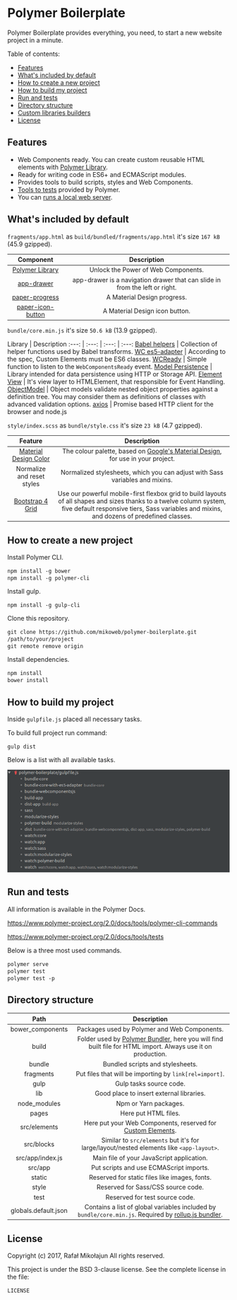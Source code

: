 # Polymer Boilerplate

Polymer Boilerplate provides everything, you need, to start a new website project in a minute.

Table of contents:

* [Features](https://github.com/mikoweb/polymer-boilerplate#features)
* [What's included by default](https://github.com/mikoweb/polymer-boilerplate#whats-included-by-default)
* [How to create a new project](https://github.com/mikoweb/polymer-boilerplate#how-to-create-a-new-project)
* [How to build my project](https://github.com/mikoweb/polymer-boilerplate#how-to-build-my-project)
* [Run and tests](https://github.com/mikoweb/polymer-boilerplate#run-and-tests)
* [Directory structure](https://github.com/mikoweb/polymer-boilerplate#directory-structure)
* [Custom libraries builders](https://github.com/mikoweb/polymer-boilerplate#custom-libraries-builders)
* [License](https://github.com/mikoweb/polymer-boilerplate/blob/master/LICENSE)

## Features

* Web Components ready. You can create custom reusable HTML elements with 
[Polymer Library](https://www.polymer-project.org/2.0/docs/devguide/feature-overview).
* Ready for writing code in ES6+ and ECMAScript modules.
* Provides tools to build scripts, styles and Web Components.
* [Tools to tests](https://www.polymer-project.org/2.0/docs/tools/tests) provided by Polymer.
* You can [runs a local web server](https://www.polymer-project.org/2.0/docs/tools/polymer-cli-commands#serve).

## What's included by default

`fragments/app.html` as `build/bundled/fragments/app.html` it's size `167 kB` (45.9 gzipped).

Component | Description
:---: | :---:
 [Polymer Library](https://www.polymer-project.org/) | Unlock the Power of Web Components.
 [app-drawer](https://www.webcomponents.org/element/PolymerElements/app-layout/elements/app-drawer) | app-drawer is a navigation drawer that can slide in from the left or right.
 [paper-progress](https://www.webcomponents.org/element/PolymerElements/paper-progress) | A Material Design progress.
 [paper-icon-button](https://www.webcomponents.org/element/PolymerElements/paper-icon-button) | A Material Design icon button.

`bundle/core.min.js` it's size `50.6 kB` (13.9 gzipped).

Library | Description
:---: | :---: | :---: | :---:
 [Babel helpers](https://www.npmjs.com/package/babel-helpers) | Collection of helper functions used by Babel transforms. 
 [WC es5-adapter](https://github.com/webcomponents/webcomponentsjs#custom-elements-es5-adapterjs) | According to the spec, Custom Elements must be ES6 classes. 
 [WCReady](https://github.com/mikoweb/wc-ready) | Simple function to listen to the `WebComponentsReady` event.
 [Model Persistence](https://github.com/mikoweb/model-persistence) | Library intended for data persistence using HTTP or Storage API.
 [Element View](https://github.com/mikoweb/element-view) | It's view layer to HTMLElement, that responsible for Event Handling.
 [ObjectModel](http://objectmodel.js.org/docs/v2/) | Object models validate nested object properties against a definition tree. You may consider them as definitions of classes with advanced validation options.
 [axios](https://github.com/axios/axios) | Promise based HTTP client for the browser and node.js 

`style/index.scss` as `bundle/style.css` it's size `23 kB` (4.7 gzipped).

Feature | Description
:---: | :---:
 [Material Design Color](https://github.com/mrmlnc/material-color) | The colour palette, based on [Google's Material Design](http://www.google.com/design/spec/style/color.html), for use in your project.
 Normalize and reset styles | Normalized stylesheets, which you can adjust with Sass variables and mixins.
 [Bootstrap 4 Grid](https://getbootstrap.com/docs/4.0/layout/grid/) | Use our powerful mobile-first flexbox grid to build layouts of all shapes and sizes thanks to a twelve column system, five default responsive tiers, Sass variables and mixins, and dozens of predefined classes. 

## How to create a new project

Install Polymer CLI.

    npm install -g bower
    npm install -g polymer-cli
    
Install gulp.

    npm install -g gulp-cli

Clone this repository.

    git clone https://github.com/mikoweb/polymer-boilerplate.git /path/to/your/project
    git remote remove origin

Install dependencies.

    npm install
    bower install

## How to build my project

Inside `gulpfile.js` placed all necessary tasks. 

To build full project run command:

    gulp dist

Below is a list with all available tasks.

![gulp tasks](https://github.com/mikoweb/polymer-boilerplate/raw/master/docs/tasks.png)

## Run and tests

All information is available in the Polymer Docs.

https://www.polymer-project.org/2.0/docs/tools/polymer-cli-commands

https://www.polymer-project.org/2.0/docs/tools/tests

Below is a three most used commands.

    polymer serve
    polymer test
    polymer test -p
    
## Directory structure

Path | Description
:---: | :---:
 bower_components | Packages used by Polymer and Web Components.
 build | Folder used by [Polymer Bundler](https://www.polymer-project.org/2.0/docs/tools/polymer-json), here you will find built file for HTML import. Always use it on production.
 bundle | Bundled scripts and stylesheets.
 fragments | Put files that will be importing by `link[rel=import]`.
 gulp | Gulp tasks source code.
 lib | Good place to insert external libraries.
 node_modules | Npm or Yarn packages.
 pages | Here put HTML files.
 src/elements | Here put your Web Components, reserved for [Custom Elements](https://www.polymer-project.org/2.0/docs/devguide/registering-elements).
 src/blocks | Similar to `src/elements` but it's for large/layout/nested elements like `<app-layout>`.
 src/app/index.js | Main file of your JavaScript application.
 src/app | Put scripts and use ECMAScript imports.
 static | Reserved for static files like images, fonts.
 style | Reserved for Sass/CSS source code.
 test | Reserved for test source code.
 globals.default.json | Contains a list of global variables included by `bundle/core.min.js`. Required by [rollup.js bundler](https://rollupjs.org/).

## License

Copyright (c) 2017, Rafał Mikołajun
All rights reserved.

This project is under the BSD 3-clause license. See the complete license in the file:

    LICENSE
